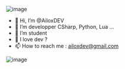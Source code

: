 ![image](https://user-images.githubusercontent.com/121774829/210188105-253eb6b2-9c96-406d-a2d6-270fde885d1b.png)


- 👋 Hi, I’m @AiloxDEV
- 👀 I’m developper CSharp, Python, Lua ...
- 🌱 I’m student
- 💞️ I love dev ?
- 📫 How to reach me : ailoxdev@gmail.com

![image](https://user-images.githubusercontent.com/121774829/210188136-c6e7b4e3-593c-4db9-9039-3db0f2e95e1f.png)






<!---
AiloxDEV/AiloxDEV is a ✨ special ✨ repository because its `README.md` (this file) appears on your GitHub profile.
You can click the Preview link to take a look at your changes.
--->

